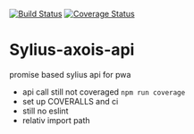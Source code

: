[![Build Status](https://travis-ci.org/sdleiw/sylius-axios-api.svg?branch=master)](https://travis-ci.org/sdleiw/sylius-axios-api)
[![Coverage Status](https://coveralls.io/repos/github/sdleiw/sylius-axios-api/badge.svg)](https://coveralls.io/github/sdleiw/sylius-axios-api)

Sylius-axois-api
====

promise based sylius api for pwa

- api call still not coveraged `npm run coverage`
- set up COVERALLS and ci
- still no eslint
- relativ import path
